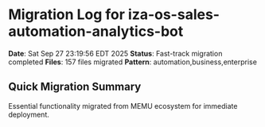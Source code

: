 # Migration Log for iza-os-sales-automation-analytics-bot

**Date**: Sat Sep 27 23:19:56 EDT 2025
**Status**: Fast-track migration completed
**Files**:      157 files migrated
**Pattern**: automation,business,enterprise

## Quick Migration Summary
Essential functionality migrated from MEMU ecosystem for immediate deployment.
